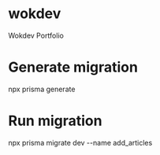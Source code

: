 # wokdev
Wokdev Portfolio


# Generate migration
npx prisma generate

# Run migration
npx prisma migrate dev --name add_articles